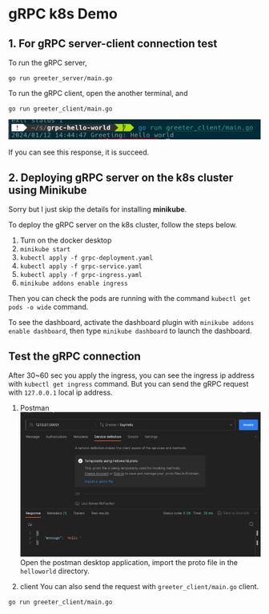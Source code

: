 # gRPC k8s Demo
            
## 1. For gRPC server-client connection test
     
To run the gRPC server,
```shell
go run greeter_server/main.go
```

To run the gRPC client, 
open the another terminal, and
```shell
go run greeter_client/main.go
```
![img.png](img.png)

If you can see this response, it is succeed. 

## 2. Deploying gRPC server on the k8s cluster using Minikube

Sorry but I just skip the details for installing **minikube**.

To deploy the gRPC server on the k8s cluster, follow the steps below.

1. Turn on the docker desktop
2. `minikube start`
3. `kubectl apply -f grpc-deployment.yaml`
4. `kubectl apply -f grpc-service.yaml`
5. `kubectl apply -f grpc-ingress.yaml`
6. `minikube addons enable ingress`

Then you can check the pods are running with the command `kubectl get pods -o wide` command. 

To see the dashboard, activate the dashboard plugin with `minikube addons enable dashboard`, 
then type `minikube dashboard` to launch the dashboard.

## Test the gRPC connection
After 30~60 sec you apply the ingress, you can see the ingress ip address with `kubectl get ingress` command. 
But you can send the gRPC request with `127.0.0.1` local ip address.

1. Postman
![img_2.png](img_2.png)
Open the postman desktop application, import the proto file in the `helloworld` directory. 

2. client
You can also send the request with `greeter_client/main.go` client. 
```shell
go run greeter_client/main.go
```
